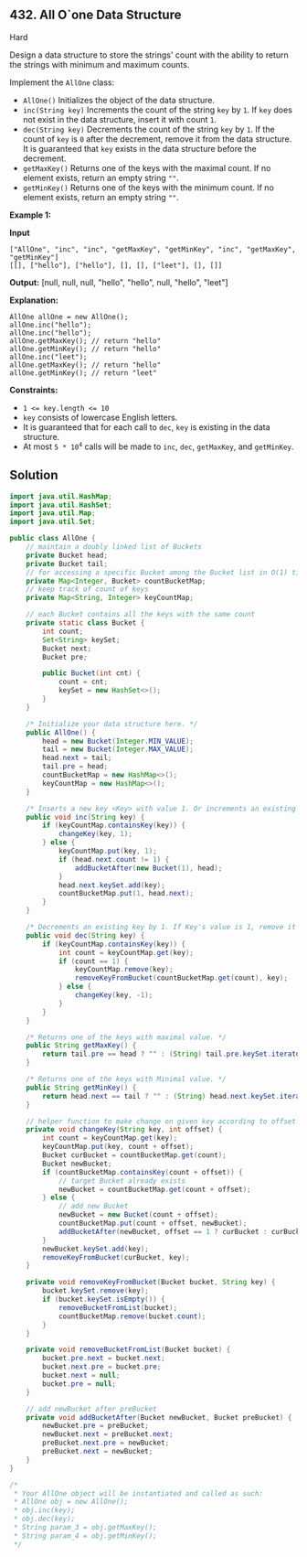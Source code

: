 ## 432\. All O\`one Data Structure

Hard

Design a data structure to store the strings' count with the ability to return the strings with minimum and maximum counts.

Implement the `AllOne` class:

*   `AllOne()` Initializes the object of the data structure.
*   `inc(String key)` Increments the count of the string `key` by `1`. If `key` does not exist in the data structure, insert it with count `1`.
*   `dec(String key)` Decrements the count of the string `key` by `1`. If the count of `key` is `0` after the decrement, remove it from the data structure. It is guaranteed that `key` exists in the data structure before the decrement.
*   `getMaxKey()` Returns one of the keys with the maximal count. If no element exists, return an empty string `""`.
*   `getMinKey()` Returns one of the keys with the minimum count. If no element exists, return an empty string `""`.

**Example 1:**

**Input**

    ["AllOne", "inc", "inc", "getMaxKey", "getMinKey", "inc", "getMaxKey", "getMinKey"]
    [[], ["hello"], ["hello"], [], [], ["leet"], [], []]

**Output:** [null, null, null, "hello", "hello", null, "hello", "leet"]

**Explanation:**

    AllOne allOne = new AllOne();
    allOne.inc("hello");
    allOne.inc("hello");
    allOne.getMaxKey(); // return "hello"
    allOne.getMinKey(); // return "hello"
    allOne.inc("leet");
    allOne.getMaxKey(); // return "hello"
    allOne.getMinKey(); // return "leet" 

**Constraints:**

*   `1 <= key.length <= 10`
*   `key` consists of lowercase English letters.
*   It is guaranteed that for each call to `dec`, `key` is existing in the data structure.
*   At most <code>5 * 10<sup>4</sup></code> calls will be made to `inc`, `dec`, `getMaxKey`, and `getMinKey`.

## Solution

```java
import java.util.HashMap;
import java.util.HashSet;
import java.util.Map;
import java.util.Set;

public class AllOne {
    // maintain a doubly linked list of Buckets
    private Bucket head;
    private Bucket tail;
    // for accessing a specific Bucket among the Bucket list in O(1) time
    private Map<Integer, Bucket> countBucketMap;
    // keep track of count of keys
    private Map<String, Integer> keyCountMap;

    // each Bucket contains all the keys with the same count
    private static class Bucket {
        int count;
        Set<String> keySet;
        Bucket next;
        Bucket pre;

        public Bucket(int cnt) {
            count = cnt;
            keySet = new HashSet<>();
        }
    }

    /* Initialize your data structure here. */
    public AllOne() {
        head = new Bucket(Integer.MIN_VALUE);
        tail = new Bucket(Integer.MAX_VALUE);
        head.next = tail;
        tail.pre = head;
        countBucketMap = new HashMap<>();
        keyCountMap = new HashMap<>();
    }

    /* Inserts a new key <Key> with value 1. Or increments an existing key by 1. */
    public void inc(String key) {
        if (keyCountMap.containsKey(key)) {
            changeKey(key, 1);
        } else {
            keyCountMap.put(key, 1);
            if (head.next.count != 1) {
                addBucketAfter(new Bucket(1), head);
            }
            head.next.keySet.add(key);
            countBucketMap.put(1, head.next);
        }
    }

    /* Decrements an existing key by 1. If Key's value is 1, remove it from the data structure. */
    public void dec(String key) {
        if (keyCountMap.containsKey(key)) {
            int count = keyCountMap.get(key);
            if (count == 1) {
                keyCountMap.remove(key);
                removeKeyFromBucket(countBucketMap.get(count), key);
            } else {
                changeKey(key, -1);
            }
        }
    }

    /* Returns one of the keys with maximal value. */
    public String getMaxKey() {
        return tail.pre == head ? "" : (String) tail.pre.keySet.iterator().next();
    }

    /* Returns one of the keys with Minimal value. */
    public String getMinKey() {
        return head.next == tail ? "" : (String) head.next.keySet.iterator().next();
    }

    // helper function to make change on given key according to offset
    private void changeKey(String key, int offset) {
        int count = keyCountMap.get(key);
        keyCountMap.put(key, count + offset);
        Bucket curBucket = countBucketMap.get(count);
        Bucket newBucket;
        if (countBucketMap.containsKey(count + offset)) {
            // target Bucket already exists
            newBucket = countBucketMap.get(count + offset);
        } else {
            // add new Bucket
            newBucket = new Bucket(count + offset);
            countBucketMap.put(count + offset, newBucket);
            addBucketAfter(newBucket, offset == 1 ? curBucket : curBucket.pre);
        }
        newBucket.keySet.add(key);
        removeKeyFromBucket(curBucket, key);
    }

    private void removeKeyFromBucket(Bucket bucket, String key) {
        bucket.keySet.remove(key);
        if (bucket.keySet.isEmpty()) {
            removeBucketFromList(bucket);
            countBucketMap.remove(bucket.count);
        }
    }

    private void removeBucketFromList(Bucket bucket) {
        bucket.pre.next = bucket.next;
        bucket.next.pre = bucket.pre;
        bucket.next = null;
        bucket.pre = null;
    }

    // add newBucket after preBucket
    private void addBucketAfter(Bucket newBucket, Bucket preBucket) {
        newBucket.pre = preBucket;
        newBucket.next = preBucket.next;
        preBucket.next.pre = newBucket;
        preBucket.next = newBucket;
    }
}

/*
 * Your AllOne object will be instantiated and called as such:
 * AllOne obj = new AllOne();
 * obj.inc(key);
 * obj.dec(key);
 * String param_3 = obj.getMaxKey();
 * String param_4 = obj.getMinKey();
 */
```
